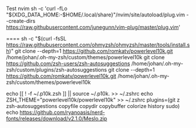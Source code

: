 Test
nvim
sh -c 'curl -fLo "${XDG_DATA_HOME:-$HOME/.local/share}"/nvim/site/autoload/plug.vim --create-dirs \
       https://raw.githubusercontent.com/junegunn/vim-plug/master/plug.vim'


====
sh -c "$(curl -fsSL https://raw.githubusercontent.com/ohmyzsh/ohmyzsh/master/tools/install.sh)"
git clone --depth=1 https://github.com/romkatv/powerlevel10k.git /home/johan/.oh-my-zsh/custom/themes/powerlevel10k
git clone https://github.com/zsh-users/zsh-autosuggestions /home/johan/.oh-my-zsh/custom/plugins/zsh-autosuggestions
git clone --depth=1 https://github.com/romkatv/powerlevel10k.git /home/johan/.oh-my-zsh/custom/themes/powerlevel10k

echo  [[ ! -f ~/.p10k.zsh ]] || source ~/.p10k. >> ~/.zshrc
echo ZSH_THEME="powerlevel10k/powerlevel10k" >> ~/.zshrc
plugins=(git  z zsh-autosuggestions copyfile copydir copybuffer colorize history sudo)
echo https://github.com/ryanoasis/nerd-fonts/releases/download/v2.1.0/Meslo.zip

